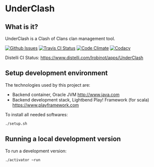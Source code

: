 UnderClash
==========

What is it?
-----------

UnderClash is a Clash of Clans clan management tool.

[![Github Issues](https://img.shields.io/github/issues/lrobinot/UnderClash.svg)](https://github.com/lrobinot/UnderClash/issues)
[![Travis CI Status](https://img.shields.io/travis/lrobinot/UnderClash.svg)](https://travis-ci.org/lrobinot/UnderClash)
[![Code Climate](https://codeclimate.com/github/lrobinot/UnderClash/badges/gpa.svg)](https://codeclimate.com/github/lrobinot/UnderClash)
[![Codacy](https://api.codacy.com/project/badge/Grade/69c5e523c38f4ae19f4199d960ff03be)](https://www.codacy.com/app/lrobinot/UnderClash)

Distelli CI Status: https://www.distelli.com/lrobinot/apps/UnderClash

Setup development environment
-----------------------------

The technologies used by this project are:

  * Backend container, Oracle JVM http://www.java.com
  * Backend development stack, Lightbend Play! Framework (for scala) https://www.playframework.com

To install all needed softwares:
```bash
./setup.sh
```

Running a local development version
-----------------------------------

To run a development version:
```bash
./activator ~run
```
